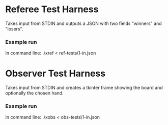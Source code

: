 # Referee Test Harness

Takes input from STDIN and outputs a JSON with two fields "winners" and "losers".

### Example run
In command line: .\xref < ref-tests\1-in.json

# Observer Test Harness

Takes input from STDIN and creates a tkinter frame showing the board and optionally the chosen hand.

### Example run
In command line: .\xobs < obs-tests\1-in.json